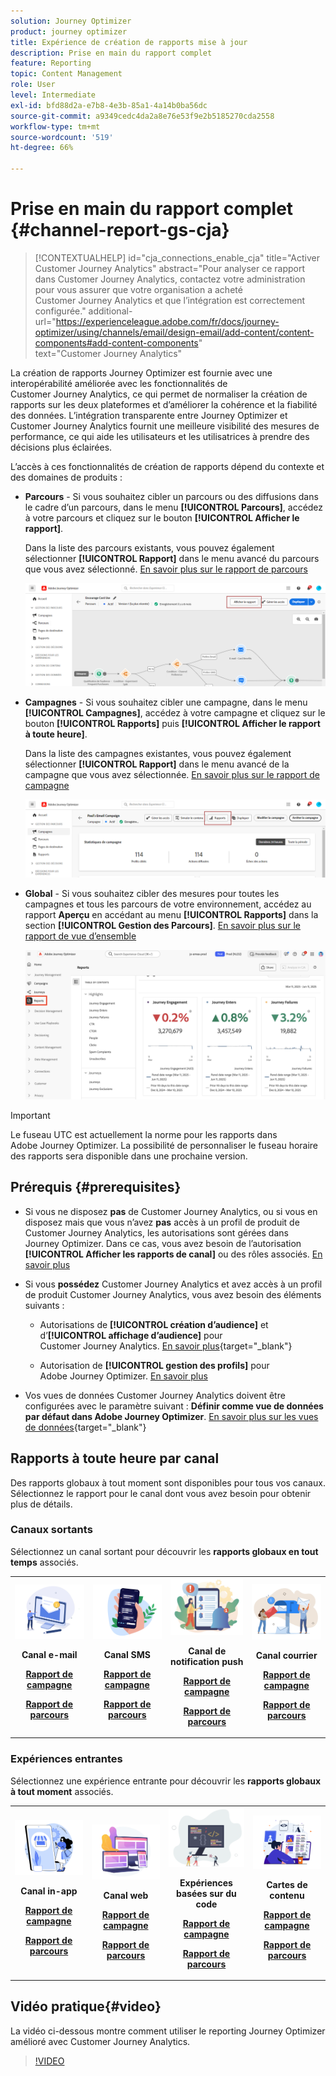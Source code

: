```yaml
---
solution: Journey Optimizer
product: journey optimizer
title: Expérience de création de rapports mise à jour
description: Prise en main du rapport complet
feature: Reporting
topic: Content Management
role: User
level: Intermediate
exl-id: bfd88d2a-e7b8-4e3b-85a1-4a14b0ba56dc
source-git-commit: a9349cedc4da2a8e76e53f9e2b5185270cda2558
workflow-type: tm+mt
source-wordcount: '519'
ht-degree: 66%

---
```


# Prise en main du rapport complet {#channel-report-gs-cja}

>[!CONTEXTUALHELP]
>id="cja_connections_enable_cja"
>title="Activer Customer Journey Analytics"
>abstract="Pour analyser ce rapport dans Customer Journey Analytics, contactez votre administration pour vous assurer que votre organisation a acheté Customer Journey Analytics et que l’intégration est correctement configurée."
>additional-url="https://experienceleague.adobe.com/fr/docs/journey-optimizer/using/channels/email/design-email/add-content/content-components#add-content-components" text="Customer Journey Analytics"

La création de rapports Journey Optimizer est fournie avec une interopérabilité améliorée avec les fonctionnalités de Customer Journey Analytics, ce qui permet de normaliser la création de rapports sur les deux plateformes et d’améliorer la cohérence et la fiabilité des données. L’intégration transparente entre Journey Optimizer et Customer Journey Analytics fournit une meilleure visibilité des mesures de performance, ce qui aide les utilisateurs et les utilisatrices à prendre des décisions plus éclairées.

L’accès à ces fonctionnalités de création de rapports dépend du contexte et des domaines de produits :

* **Parcours** - Si vous souhaitez cibler un parcours ou des diffusions dans le cadre d’un parcours, dans le menu **[!UICONTROL Parcours]**, accédez à votre parcours et cliquez sur le bouton **[!UICONTROL Afficher le rapport]**.

  Dans la liste des parcours existants, vous pouvez également sélectionner **[!UICONTROL Rapport]** dans le menu avancé du parcours que vous avez sélectionné. [En savoir plus sur le rapport de parcours](journey-global-report-cja.md)

  ![](assets/gs-cja-report-3.png)

* **Campagnes** - Si vous souhaitez cibler une campagne, dans le menu **[!UICONTROL Campagnes]**, accédez à votre campagne et cliquez sur le bouton **[!UICONTROL Rapports]** puis **[!UICONTROL Afficher le rapport à toute heure]**.

  Dans la liste des campagnes existantes, vous pouvez également sélectionner **[!UICONTROL Rapport]** dans le menu avancé de la campagne que vous avez sélectionnée. [En savoir plus sur le rapport de campagne](campaign-global-report-cja.md)

  ![](assets/gs-cja-report-2.png)

* **Global** - Si vous souhaitez cibler des mesures pour toutes les campagnes et tous les parcours de votre environnement, accédez au rapport **Aperçu** en accédant au menu **[!UICONTROL Rapports]** dans la section **[!UICONTROL Gestion des Parcours]**. [En savoir plus sur le rapport de vue d’ensemble](channel-report-cja.md)

  ![](assets/gs-cja-report-1.png)

>[!IMPORTANT]
>
>Le fuseau UTC est actuellement la norme pour les rapports dans Adobe Journey Optimizer. La possibilité de personnaliser le fuseau horaire des rapports sera disponible dans une prochaine version.

## Prérequis {#prerequisites}

* Si vous ne disposez **pas** de Customer Journey Analytics, ou si vous en disposez mais que vous n’avez **pas** accès à un profil de produit de Customer Journey Analytics, les autorisations sont gérées dans Journey Optimizer. Dans ce cas, vous avez besoin de l’autorisation **[!UICONTROL Afficher les rapports de canal]** ou des rôles associés. [En savoir plus](../administration/permissions.md)

* Si vous **possédez** Customer Journey Analytics et avez accès à un profil de produit Customer Journey Analytics, vous avez besoin des éléments suivants :

   * Autorisations de **[!UICONTROL création d’audience]** et d’**[!UICONTROL affichage d’audience]** pour Customer Journey Analytics. [En savoir plus](https://experienceleague.adobe.com/fr/docs/analytics-platform/using/technotes/access-control){target="_blank"}

   * Autorisation de **[!UICONTROL gestion des profils]** pour Adobe Journey Optimizer. [En savoir plus](../administration/permissions.md)

* Vos vues de données Customer Journey Analytics doivent être configurées avec le paramètre suivant : **Définir comme vue de données par défaut dans Adobe Journey Optimizer**. [En savoir plus sur les vues de données](https://experienceleague.adobe.com/fr/docs/analytics-platform/using/cja-dataviews/create-dataview){target="_blank"}


## Rapports à toute heure par canal

Des rapports globaux à tout moment sont disponibles pour tous vos canaux. Sélectionnez le rapport pour le canal dont vous avez besoin pour obtenir plus de détails.

### Canaux sortants

Sélectionnez un canal sortant pour découvrir les **rapports globaux en tout temps** associés.

<table style="table-layout:fixed"><tr style="border: 0;">
<td><img alt="E-mail" src="../channels/assets/do-not-localize/email.png">
<div align="center"><p><strong>Canal e-mail</strong></p><p><a href="campaign-global-report-cja-email.md"><strong>Rapport de campagne</strong></a></p><p><a href="journey-global-report-cja-email.md"><strong>Rapport de parcours</strong></a></p></div></td>
<td><a href="campaign-global-report-cja-sms.md"><img alt="SMS" src="../channels/assets/do-not-localize/sms.png"></a>
<div align="center"><p><strong>Canal SMS</strong></p><p><a href="campaign-global-report-cja-sms.md"><strong>Rapport de campagne</strong></a></p><p><a href="journey-global-report-cja-sms.md"><strong>Rapport de parcours</strong></a></p></div></td>
<td><a href="campaign-global-report-cja-push.md"><img alt="Notification push" src="../channels/assets/do-not-localize/push.png"></a>
<div align="center"><p><strong>Canal de notification push</strong></p><p><a href="campaign-global-report-cja-push.md"><strong>Rapport de campagne</strong></a></p><p><a href="journey-global-report-cja-push.md"><strong>Rapport de parcours</strong></a></p></div></td>
<td><a href="campaign-global-report-cja-direct.md"><img alt="Courrier" src="../channels/assets/do-not-localize/direct-mail.jpg"></a>
<div align="center"><p><strong>Canal courrier</strong></p><p><a href="campaign-global-report-cja-direct.md"><strong>Rapport de campagne</strong></a></p><p><a href="journey-global-report-cja-direct.md"><strong>Rapport de parcours</strong></a></p></div></td>
</tr></table>

### Expériences entrantes

Sélectionnez une expérience entrante pour découvrir les **rapports globaux à tout moment** associés.

<table style="table-layout:fixed"><tr style="border: 0;">
<td><img alt="In-app" src="../channels/assets/do-not-localize/inapp.jpg">
<div align="center"><p><strong>Canal in-app</strong></p><p><a href="campaign-global-report-cja-inapp.md"><strong>Rapport de campagne</strong></a></p><p><a href="journey-global-report-cja-inapp.md"><strong>Rapport de parcours</strong></a></p></div></td>
<td><p><img alt="Web" src="../channels/assets/do-not-localize/web.jpg"></p>
<div align="center"><p><strong>Canal web</strong></p><p><a href="campaign-global-report-cja-web.md"><strong>Rapport de campagne</strong></a></p><p><a href="journey-global-report-cja-web.md"><strong>Rapport de parcours</strong></a></p></div></td>
<td><img alt="Expérience basée sur du code" src="../channels/assets/do-not-localize/code.png">
<div align="center"><p><strong>Expériences basées sur du code</strong></p><p><a href="campaign-global-report-cja-code.md"><strong>Rapport de campagne</strong></a></p><p><a href="campaign-global-report-cja-code.md"><strong>Rapport de parcours</strong></a></p></div></td>
<td><img alt="Cartes de contenu" src="../channels/assets/do-not-localize/cards.png">
<div align="center"><p><strong>Cartes de contenu</strong></p><p><a href="campaign-global-report-cja-content.md"><strong>Rapport de campagne</strong></a></p><p><a href="journey-global-report-cja-content.md"><strong>Rapport de parcours</strong></a></p></div></td>
</tr></table>

## Vidéo pratique{#video}

La vidéo ci-dessous montre comment utiliser le reporting Journey Optimizer amélioré avec Customer Journey Analytics.

>[!VIDEO](https://video.tv.adobe.com/v/3443153?captions=fre_fr)